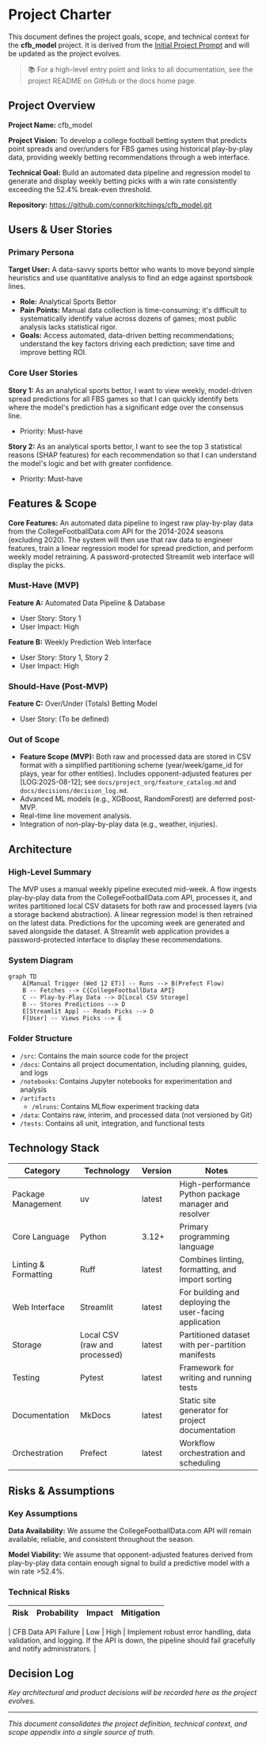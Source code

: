 # Project Charter

This document defines the project goals, scope, and technical context for the **cfb_model** project.
It is derived from the [Initial Project Prompt](../planning/initial_prompt.md) and will be updated
as the project evolves.

> 📚 For a high-level entry point and links to all documentation, see the project README on GitHub
or the docs home page.

## Project Overview

**Project Name:** cfb_model

**Project Vision:** To develop a college football betting system that predicts point spreads and
over/unders for FBS games using historical play-by-play data, providing weekly betting
recommendations through a web interface.

**Technical Goal:** Build an automated data pipeline and regression model to generate and display
weekly betting picks with a win rate consistently exceeding the 52.4% break-even threshold.

**Repository:** <https://github.com/connorkitchings/cfb_model.git>

## Users & User Stories

### Primary Persona

**Target User:** A data-savvy sports bettor who wants to move beyond simple heuristics and use
quantitative analysis to find an edge against sportsbook lines.

- **Role:** Analytical Sports Bettor
- **Pain Points:** Manual data collection is time-consuming; it's difficult to systematically
identify value across dozens of games; most public analysis lacks statistical rigor.
- **Goals:** Access automated, data-driven betting recommendations; understand the key factors
  driving each prediction; save time and improve betting ROI.

### Core User Stories

**Story 1:** As an analytical sports bettor, I want to view weekly, model-driven spread predictions
for all FBS games so that I can quickly identify bets where the model's prediction has a significant
edge over the consensus line.

- Priority: Must-have

**Story 2:** As an analytical sports bettor, I want to see the top 3 statistical reasons (SHAP
features) for each recommendation so that I can understand the model's logic and bet with greater
confidence.

- Priority: Must-have

## Features & Scope

**Core Features:** An automated data pipeline to ingest raw play-by-play data from the
CollegeFootballData.com API for the 2014-2024 seasons (excluding 2020). The system will then use
that raw data to engineer features, train a linear regression model for spread prediction, and
perform weekly model retraining. A password-protected Streamlit web interface will display the picks.

### Must-Have (MVP)

**Feature A:** Automated Data Pipeline & Database

- User Story: Story 1
- User Impact: High

**Feature B:** Weekly Prediction Web Interface

- User Story: Story 1, Story 2
- User Impact: High

### Should-Have (Post-MVP)

**Feature C:** Over/Under (Totals) Betting Model

- User Story: (To be defined)

### Out of Scope

- **Feature Scope (MVP):** Both raw and processed data are stored in CSV format with a simplified
  partitioning scheme (year/week/game_id for plays, year for other entities).
  Includes opponent-adjusted features per [LOG:2025-08-12]; see
  `docs/project_org/feature_catalog.md` and `docs/decisions/decision_log.md`.
- Advanced ML models (e.g., XGBoost, RandomForest) are deferred post-MVP.
- Real-time line movement analysis.
- Integration of non-play-by-play data (e.g., weather, injuries).

## Architecture

### High-Level Summary

The MVP uses a manual weekly pipeline executed mid-week. A flow ingests play-by-play data from the
CollegeFootballData.com API, processes it, and writes partitioned local CSV datasets for both raw
and processed layers (via a storage backend abstraction). A linear regression model is then retrained
on the latest data. Predictions for the upcoming week are generated and saved alongside the dataset.
A Streamlit web application provides a password-protected interface to display these recommendations.

### System Diagram

```mermaid
graph TD
    A[Manual Trigger (Wed 12 ET)] -- Runs --> B(Prefect Flow)
    B -- Fetches --> C{CollegeFootballData API}
    C -- Play-by-Play Data --> D[Local CSV Storage]
    B -- Stores Predictions --> D
    E[Streamlit App] -- Reads Picks --> D
    F[User] -- Views Picks --> E
```

### Folder Structure

- `/src`: Contains the main source code for the project
- `/docs`: Contains all project documentation, including planning, guides, and logs
- `/notebooks`: Contains Jupyter notebooks for experimentation and analysis
- `/artifacts`
    - `/mlruns`: Contains MLflow experiment tracking data
- `/data`: Contains raw, interim, and processed data (not versioned by Git)
- `/tests`: Contains all unit, integration, and functional tests

## Technology Stack

| Category | Technology | Version | Notes |
|----------|------------|---------|-------|
| Package Management | uv | latest | High-performance Python package manager and resolver |
| Core Language | Python | 3.12+ | Primary programming language |
| Linting & Formatting | Ruff | latest | Combines linting, formatting, and import sorting |
| Web Interface | Streamlit | latest | For building and deploying the user-facing application |
| Storage | Local CSV (raw and processed) | latest | Partitioned dataset with per-partition manifests |
| Testing | Pytest | latest | Framework for writing and running tests |
| Documentation | MkDocs | latest | Static site generator for project documentation |
| Orchestration | Prefect | latest | Workflow orchestration and scheduling |

## Risks & Assumptions

### Key Assumptions

**Data Availability:** We assume the CollegeFootballData.com API will remain available, reliable,
and consistent throughout the season.

**Model Viability:** We assume that opponent-adjusted features derived from play-by-play data
contain enough signal to build a predictive model with a win rate >52.4%.

### Technical Risks

| Risk | Probability | Impact | Mitigation |
|------|-------------|--------|------------|
<!-- markdownlint-disable-next-line MD013 -->
| CFB Data API Failure | Low | High | Implement robust error handling, data validation, and logging. If the API is down, the pipeline should fail gracefully and notify administrators. |

## Decision Log

*Key architectural and product decisions will be recorded here as the project evolves.*

---

*This document consolidates the project definition, technical context, and scope appendix into a
single source of truth.*
